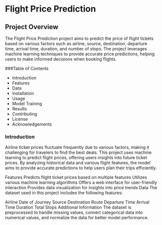 # Flight Price Prediction
## Project Overview
The Flight Price Prediction project aims to predict the price of flight tickets based on various factors such as airline, source, destination, departure time, arrival time, duration, and number of stops. The project leverages machine learning techniques to provide accurate price predictions, helping users to make informed decisions when booking flights.

###Table of Contents
- Introduction
- Features
- Data
- Installation
- Usage
- Model Training
- Results
- Contributing
- License
- Acknowledgements

### Introduction
Airline ticket prices fluctuate frequently due to various factors, making it challenging for travelers to find the best deals. This project uses machine learning to predict flight prices, offering users insights into future ticket prices. By analyzing historical data and various flight features, the model aims to provide accurate predictions to help users plan their trips efficiently.

Features
Predicts flight ticket prices based on multiple features
Utilizes various machine learning algorithms
Offers a web interface for user-friendly interaction
Provides data visualization for insights into price trends
Data
The dataset used in this project includes the following features:

Airline
Date of Journey
Source
Destination
Route
Departure Time
Arrival Time
Duration
Total Stops
Additional Information
The dataset is preprocessed to handle missing values, convert categorical data into numerical values, and normalize the data for better model performance.
